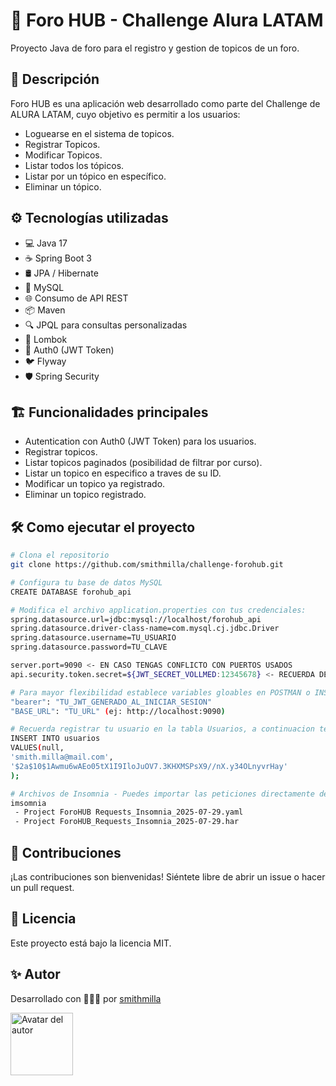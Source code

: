 # 💬 Foro HUB - Challenge Alura LATAM
Proyecto Java de foro para el registro y gestion de topicos de un foro.

## 🎯 Descripción
Foro HUB es una aplicación web desarrollado como parte del Challenge de ALURA LATAM, cuyo objetivo es permitir a los usuarios:
- Loguearse en el sistema de topicos.
- Registrar Topicos.
- Modificar Topicos.
- Listar todos los tópicos.
- Listar por un tópico en específico.
- Eliminar un tópico.

## ⚙️ Tecnologías utilizadas
- 💻 Java 17
- ☕ Spring Boot 3
- 🛢️ JPA / Hibernate
- 🐘 MySQL
- 🌐 Consumo de API REST
- 📦 Maven
- 🔍 JPQL para consultas personalizadas
- 🔧 Lombok
- 🔐 Auth0 (JWT Token)
- 🐦 Flyway
- 🛡️ Spring Security

## 🏗️ Funcionalidades principales
- Autentication con Auth0 (JWT Token) para los usuarios.
- Registrar topicos.
- Listar topicos paginados (posibilidad de filtrar por curso).
- Listar un topico en especifico a traves de su ID.
- Modificar un topico ya registrado.
- Eliminar un topico registrado.

## 🛠️ Como ejecutar el proyecto
```bash
# Clona el repositorio
git clone https://github.com/smithmilla/challenge-forohub.git
```

```bash
# Configura tu base de datos MySQL
CREATE DATABASE forohub_api
```

```bash
# Modifica el archivo application.properties con tus credenciales:
spring.datasource.url=jdbc:mysql://localhost/forohub_api
spring.datasource.driver-class-name=com.mysql.cj.jdbc.Driver
spring.datasource.username=TU_USUARIO
spring.datasource.password=TU_CLAVE

server.port=9090 <- EN CASO TENGAS CONFLICTO CON PUERTOS USADOS
api.security.token.secret=${JWT_SECRET_VOLLMED:12345678} <- RECUERDA DEFINIR TU TOKEN COMO VARIABLE DE ENTORNO, EN TODO CASO USAR UNA POR DEFECTO
```

```bash
# Para mayor flexibilidad establece variables gloables en POSTMAN o INSOMNIA
"bearer": "TU_JWT_GENERADO_AL_INICIAR_SESION"
"BASE_URL": "TU_URL" (ej: http://localhost:9090)
```

```bash
# Recuerda registrar tu usuario en la tabla Usuarios, a continuacion te dejo un script de ejemplo que puedes usar:
INSERT INTO usuarios
VALUES(null,
'smith.milla@mail.com',
'$2a$10$1Awmu6wAEo05tX1I9IloJuOV7.3KHXMSPsX9//nX.y34OLnyvrHay'
);
```

```bash
# Archivos de Insomnia - Puedes importar las peticiones directamente desde la carpeta:
imsomnia
 - Project ForoHUB Requests_Insomnia_2025-07-29.yaml
 - Project ForoHUB_Requests_Insomnia_2025-07-29.har
```

## 🙌 Contribuciones
¡Las contribuciones son bienvenidas! Siéntete libre de abrir un issue o hacer un pull request.

## 📄 Licencia
Este proyecto está bajo la licencia MIT.

## ✨ Autor
Desarrollado con 💪‍🧑‍💻️ por [smithmilla](https://github.com/smithmilla/)
<p align="left">
    <img src="https://github.com/smithmilla.png"
            width="100px"
            alt="Avatar del autor">
</p>

